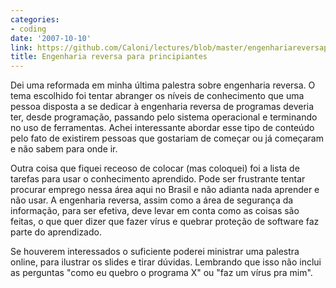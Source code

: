 ```yaml
---
categories:
- coding
date: '2007-10-10'
link: https://github.com/Caloni/lectures/blob/master/engenhariareversaparaprincipiantes.pdf
title: Engenharia reversa para principiantes
---
```


Dei uma reformada em minha última palestra sobre engenharia reversa. O tema escolhido foi tentar abranger os níveis de conhecimento que uma pessoa disposta a se dedicar à engenharia reversa de programas deveria ter, desde programação, passando pelo sistema operacional e terminando no uso de ferramentas. Achei interessante abordar esse tipo de conteúdo pelo fato de existirem pessoas que gostariam de começar ou já começaram e não sabem para onde ir.

Outra coisa que fiquei receoso de colocar (mas coloquei) foi a lista de tarefas para usar o conhecimento aprendido. Pode ser frustrante tentar procurar emprego nessa área aqui no Brasil e não adianta nada aprender e não usar. A engenharia reversa, assim como a área de segurança da informação, para ser efetiva, deve levar em conta como as coisas são feitas, o que quer dizer que fazer vírus e quebrar proteção de software faz parte do aprendizado.

Se houverem interessados o suficiente poderei ministrar uma palestra online, para ilustrar os slides e tirar dúvidas. Lembrando que isso não inclui as perguntas "como eu quebro o programa X" ou "faz um vírus pra mim".

